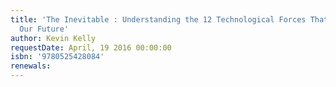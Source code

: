 ```yaml
---
title: 'The Inevitable : Understanding the 12 Technological Forces That Will Shape
  Our Future'
author: Kevin Kelly
requestDate: April, 19 2016 00:00:00
isbn: '9780525428084'
renewals: 
---
```



